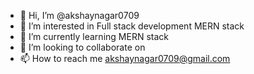 - 👋 Hi, I’m @akshaynagar0709
- 👀 I’m interested in Full stack development MERN stack
- 🌱 I’m currently learning MERN stack
- 💞️ I’m looking to collaborate on 
- 📫 How to reach me akshaynagar0709@gmail.com

<!---
akshaynagar0709/akshaynagar0709 is a ✨ special ✨ repository because its `README.md` (this file) appears on your GitHub profile.
You can click the Preview link to take a look at your changes.
--->

